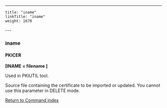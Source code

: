 ---
    title: "iname"
    linkTitle: "iname"
    weight: 1670
---<span id="iname"></span>

### iname

#### PKICER

****[INAME = filename ]****

Used in PKIUTIL tool.

Source file containing the certificate to be imported or updated. You cannot use this parameter in DELETE mode.

[Return to Command index](../../)
